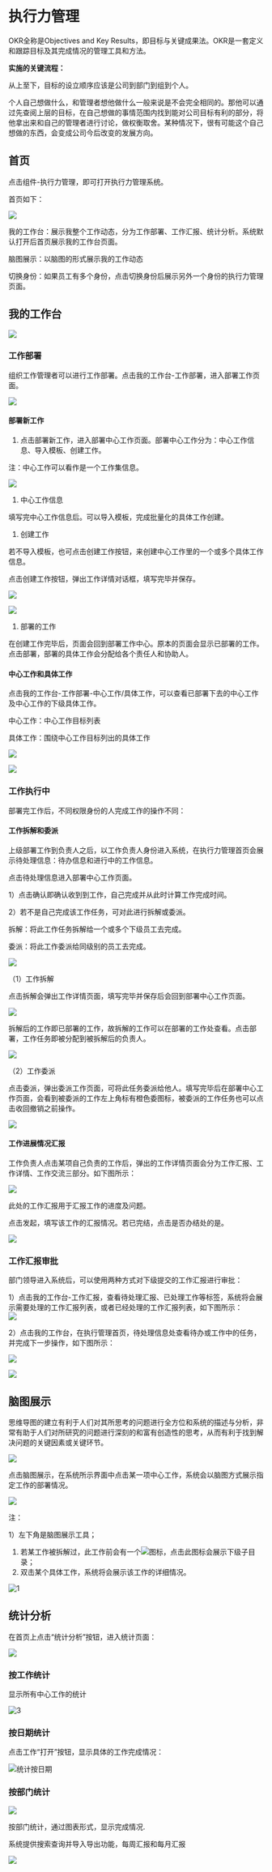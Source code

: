 # 执行力管理

OKR全称是Objectives and Key Results，即目标与关键成果法。OKR是一套定义和跟踪目标及其完成情况的管理工具和方法。

**实施的关键流程：**

  从上至下，目标的设立顺序应该是公司到部门到组到个人。

  个人自己想做什么，和管理者想他做什么一般来说是不会完全相同的。那他可以通过先查阅上层的目标，在自己想做的事情范围内找到能对公司目标有利的部分，将他拿出来和自己的管理者进行讨论，做权衡取舍。某种情况下，很有可能这个自己想做的东西，会变成公司今后改变的发展方向。

## 首页

点击组件-执行力管理，即可打开执行力管理系统。

首页如下：

![](../.gitbook/assets/0%20%288%29.png)

我的工作台：展示我整个工作动态，分为工作部署、工作汇报、统计分析。系统默认打开后首页展示我的工作台页面。

脑图展示：以脑图的形式展示我的工作动态

切换身份：如果员工有多个身份，点击切换身份后展示另外一个身份的执行力管理页面。

## 我的工作台

![](../.gitbook/assets/1%20%2814%29.png)

### 工作部署

组织工作管理者可以进行工作部署。点击我的工作台-工作部署，进入部署工作页面。

![](../.gitbook/assets/2%20%287%29.png)

#### 部署新工作

1. 点击部署新工作，进入部署中心工作页面。部署中心工作分为：中心工作信息、导入模板、创建工作。

注：中心工作可以看作是一个工作集信息。

![](../.gitbook/assets/3%20%284%29.png)

1. 中心工作信息

填写完中心工作信息后。可以导入模板，完成批量化的具体工作创建。

1. 创建工作

若不导入模板，也可点击创建工作按钮，来创建中心工作里的一个或多个具体工作信息。

点击创建工作按钮，弹出工作详情对话框，填写完毕并保存。

![](../.gitbook/assets/4%20%285%29.png)

![](../.gitbook/assets/5%20%283%29.png)

1. 部署的工作

在创建工作完毕后，页面会回到部署工作中心。原本的页面会显示已部署的工作。点击部署，部署的具体工作会分配给各个责任人和协助人。

#### 中心工作和具体工作

点击我的工作台-工作部署-中心工作/具体工作，可以查看已部署下去的中心工作及中心工作的下级具体工作。

中心工作：中心工作目标列表

具体工作：围绕中心工作目标列出的具体工作

![](../.gitbook/assets/6%20%281%29.png)

![](../.gitbook/assets/7%20%285%29.png)

### 工作执行中

部署完工作后，不同权限身份的人完成工作的操作不同：

#### 工作拆解和委派

上级部署工作到负责人之后，以工作负责人身份进入系统，在执行力管理首页会展示待处理信息：待办信息和进行中的工作信息。

点击待处理信息进入部署中心工作页面。

1）点击确认即确认收到到工作，自己完成并从此时计算工作完成时间。

2）若不是自己完成该工作任务，可对此进行拆解或委派。

拆解：将此工作任务拆解给一个或多个下级员工去完成。

委派：将此工作委派给同级别的员工去完成。

![](../.gitbook/assets/8%20%287%29.png)

（1）工作拆解

点击拆解会弹出工作详情页面，填写完毕并保存后会回到部署中心工作页面。

![](../.gitbook/assets/9%20%281%29.png)

拆解后的工作即已部署的工作，故拆解的工作可以在部署的工作处查看。点击部署，工作任务即被分配到被拆解后的负责人。

![](../.gitbook/assets/10%20%285%29.png)

（2）工作委派

点击委派，弹出委派工作页面，可将此任务委派给他人。填写完毕后在部署中心工作页面，会看到被委派的工作左上角标有橙色委图标，被委派的工作任务也可以点击收回撤销之前操作。

![](../.gitbook/assets/11%20%285%29.png)

#### 工作进展情况汇报

工作负责人点击某项自己负责的工作后，弹出的工作详情页面会分为工作汇报、工作详情、工作交流三部分。如下图所示：

![](../.gitbook/assets/12%20%284%29.png)

此处的工作汇报用于汇报工作的进度及问题。

点击发起，填写该工作的汇报情况。若已完结，点击是否办结处的是。

![](../.gitbook/assets/13%20%283%29.png)

### 工作汇报审批

部门领导进入系统后，可以使用两种方式对下级提交的工作汇报进行审批：

1）点击我的工作台-工作汇报，查看待处理汇报、已处理工作等标签，系统将会展示需要处理的工作汇报列表，或者已经处理的工作汇报列表，如下图所示：  
![](../.gitbook/assets/14%20%281%29.png)

2）点击我的工作台，在执行管理首页，待处理信息处查看待办或工作中的任务，并完成下一步操作，如下图所示：

![](../.gitbook/assets/15.png)

![](../.gitbook/assets/16.png)

## 脑图展示

思维导图的建立有利于人们对其所思考的问题进行全方位和系统的描述与分析，非常有助于人们对所研究的问题进行深刻的和富有创造性的思考，从而有利于找到解决问题的关键因素或关键环节。

![](../.gitbook/assets/17%20%283%29.png)

点击脑图展示，在系统所示界面中点击某一项中心工作，系统会以脑图方式展示指定工作的部署情况。

![](../.gitbook/assets/18%20%281%29.png)

注：

1）左下角是脑图展示工具；

1. 若某工作被拆解过，此工作前会有一个![](../.gitbook/assets/19%20%283%29.png)图标，点击此图标会展示下级子目录；
2. 双击某个具体工作，系统将会展示该工作的详细情况。

![1](../.gitbook/assets/20.png)

## 统计分析

在首页上点击“统计分析”按钮，进入统计页面：

![](../.gitbook/assets/21.png)

### 按工作统计

显示所有中心工作的统计

![3](../.gitbook/assets/22%20%281%29.jpeg)

### 按日期统计

点击工作“打开”按钮，显示具体的工作完成情况：

![&#x7EDF;&#x8BA1;&#x6309;&#x65E5;&#x671F;](../.gitbook/assets/23%20%281%29.jpeg)

### 按部门统计

![](../.gitbook/assets/24%20%283%29.png)

按部门统计，通过图表形式，显示完成情况.

系统提供搜索查询并导入导出功能，每周汇报和每月汇报

![](../.gitbook/assets/25%20%283%29.png)

